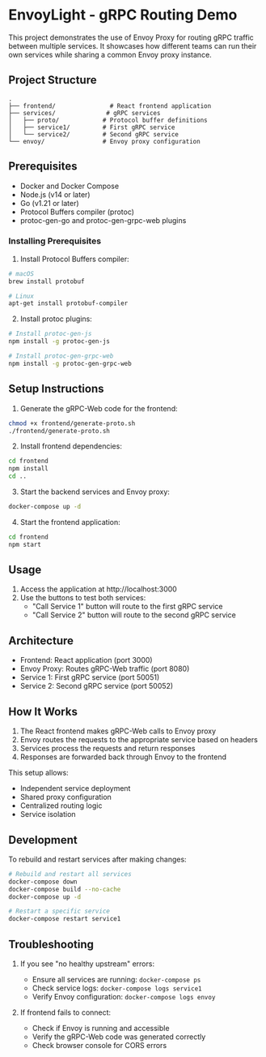 # EnvoyLight - gRPC Routing Demo

This project demonstrates the use of Envoy Proxy for routing gRPC traffic between multiple services. It showcases how different teams can run their own services while sharing a common Envoy proxy instance.

## Project Structure
```
.
├── frontend/               # React frontend application
├── services/              # gRPC services
│   ├── proto/            # Protocol buffer definitions
│   ├── service1/         # First gRPC service
│   └── service2/         # Second gRPC service
└── envoy/                # Envoy proxy configuration
```

## Prerequisites

- Docker and Docker Compose
- Node.js (v14 or later)
- Go (v1.21 or later)
- Protocol Buffers compiler (protoc)
- protoc-gen-go and protoc-gen-grpc-web plugins

### Installing Prerequisites

1. Install Protocol Buffers compiler:
```bash
# macOS
brew install protobuf

# Linux
apt-get install protobuf-compiler
```

2. Install protoc plugins:
```bash
# Install protoc-gen-js
npm install -g protoc-gen-js

# Install protoc-gen-grpc-web
npm install -g protoc-gen-grpc-web
```

## Setup Instructions

1. Generate the gRPC-Web code for the frontend:
```bash
chmod +x frontend/generate-proto.sh
./frontend/generate-proto.sh
```

2. Install frontend dependencies:
```bash
cd frontend
npm install
cd ..
```

3. Start the backend services and Envoy proxy:
```bash
docker-compose up -d
```

4. Start the frontend application:
```bash
cd frontend
npm start
```

## Usage

1. Access the application at http://localhost:3000
2. Use the buttons to test both services:
   - "Call Service 1" button will route to the first gRPC service
   - "Call Service 2" button will route to the second gRPC service

## Architecture

- Frontend: React application (port 3000)
- Envoy Proxy: Routes gRPC-Web traffic (port 8080)
- Service 1: First gRPC service (port 50051)
- Service 2: Second gRPC service (port 50052)

## How It Works

1. The React frontend makes gRPC-Web calls to Envoy proxy
2. Envoy routes the requests to the appropriate service based on headers
3. Services process the requests and return responses
4. Responses are forwarded back through Envoy to the frontend

This setup allows:
- Independent service deployment
- Shared proxy configuration
- Centralized routing logic
- Service isolation

## Development

To rebuild and restart services after making changes:

```bash
# Rebuild and restart all services
docker-compose down
docker-compose build --no-cache
docker-compose up -d

# Restart a specific service
docker-compose restart service1
```

## Troubleshooting

1. If you see "no healthy upstream" errors:
   - Ensure all services are running: `docker-compose ps`
   - Check service logs: `docker-compose logs service1`
   - Verify Envoy configuration: `docker-compose logs envoy`

2. If frontend fails to connect:
   - Check if Envoy is running and accessible
   - Verify the gRPC-Web code was generated correctly
   - Check browser console for CORS errors 